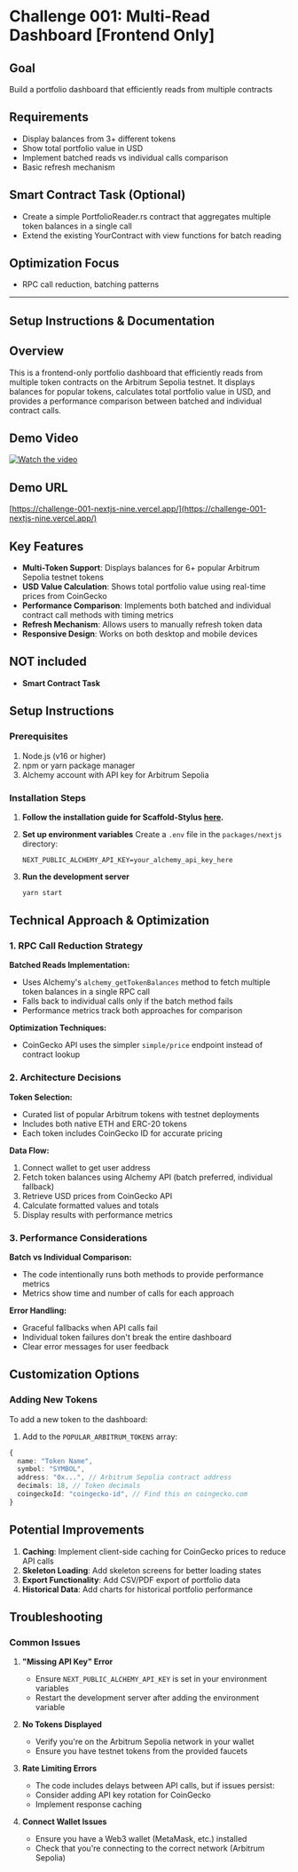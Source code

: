 # Challenge 001: Multi-Read Dashboard [Frontend Only]

## Goal
Build a portfolio dashboard that efficiently reads from multiple contracts

## Requirements
- Display balances from 3+ different tokens  
- Show total portfolio value in USD  
- Implement batched reads vs individual calls comparison  
- Basic refresh mechanism  

## Smart Contract Task (Optional)
- Create a simple PortfolioReader.rs contract that aggregates multiple token balances in a single call  
- Extend the existing YourContract with view functions for batch reading  

## Optimization Focus
- RPC call reduction, batching patterns  

-----------------------------------

## Setup Instructions & Documentation

## Overview

This is a frontend-only portfolio dashboard that efficiently reads from multiple token contracts on the Arbitrum Sepolia testnet. It displays balances for popular tokens, calculates total portfolio value in USD, and provides a performance comparison between batched and individual contract calls.

## Demo Video

[![Watch the video](https://img.shields.io/badge/Watch-Demo%20Video-blue?logo=youtube)](https://drive.google.com/file/d/1tjKlHDsvcMAJHzPnCJHhzoGPJBEOjryO/view?usp=sharing)

## Demo URL 

[https://challenge-001-nextjs-nine.vercel.app/](https://challenge-001-nextjs-nine.vercel.app/)

## Key Features

- **Multi-Token Support**: Displays balances for 6+ popular Arbitrum Sepolia testnet tokens
- **USD Value Calculation**: Shows total portfolio value using real-time prices from CoinGecko
- **Performance Comparison**: Implements both batched and individual contract call methods with timing metrics
- **Refresh Mechanism**: Allows users to manually refresh token data
- **Responsive Design**: Works on both desktop and mobile devices

## NOT included

- **Smart Contract Task**

## Setup Instructions

### Prerequisites

1. Node.js (v16 or higher)
2. npm or yarn package manager
3. Alchemy account with API key for Arbitrum Sepolia

### Installation Steps

1. **Follow the installation guide for Scaffold-Stylus [here](https://github.com/Arb-Stylus/scaffold-stylus/blob/main/readme.md).**

2. **Set up environment variables**
   Create a `.env` file in the `packages/nextjs` directory:
   ```
   NEXT_PUBLIC_ALCHEMY_API_KEY=your_alchemy_api_key_here
   ```

4. **Run the development server**
   ```bash
   yarn start
   ```

## Technical Approach & Optimization

### 1. RPC Call Reduction Strategy

**Batched Reads Implementation:**
- Uses Alchemy's `alchemy_getTokenBalances` method to fetch multiple token balances in a single RPC call
- Falls back to individual calls only if the batch method fails
- Performance metrics track both approaches for comparison

**Optimization Techniques:**
- CoinGecko API uses the simpler `simple/price` endpoint instead of contract lookup

### 2. Architecture Decisions

**Token Selection:**
- Curated list of popular Arbitrum tokens with testnet deployments
- Includes both native ETH and ERC-20 tokens
- Each token includes CoinGecko ID for accurate pricing

**Data Flow:**
1. Connect wallet to get user address
2. Fetch token balances using Alchemy API (batch preferred, individual fallback)
3. Retrieve USD prices from CoinGecko API
4. Calculate formatted values and totals
5. Display results with performance metrics

### 3. Performance Considerations

**Batch vs Individual Comparison:**
- The code intentionally runs both methods to provide performance metrics
- Metrics show time and number of calls for each approach

**Error Handling:**
- Graceful fallbacks when API calls fail
- Individual token failures don't break the entire dashboard
- Clear error messages for user feedback

## Customization Options

### Adding New Tokens

To add a new token to the dashboard:

1. Add to the `POPULAR_ARBITRUM_TOKENS` array:
```typescript
{
  name: "Token Name",
  symbol: "SYMBOL",
  address: "0x...", // Arbitrum Sepolia contract address
  decimals: 18, // Token decimals
  coingeckoId: "coingecko-id", // Find this on coingecko.com
}
```

## Potential Improvements

1. **Caching**: Implement client-side caching for CoinGecko prices to reduce API calls
2. **Skeleton Loading**: Add skeleton screens for better loading states
3. **Export Functionality**: Add CSV/PDF export of portfolio data
4. **Historical Data**: Add charts for historical portfolio performance

## Troubleshooting

### Common Issues

1. **"Missing API Key" Error**
   - Ensure `NEXT_PUBLIC_ALCHEMY_API_KEY` is set in your environment variables
   - Restart the development server after adding the environment variable

2. **No Tokens Displayed**
   - Verify you're on the Arbitrum Sepolia network in your wallet
   - Ensure you have testnet tokens from the provided faucets

3. **Rate Limiting Errors**
   - The code includes delays between API calls, but if issues persist:
   - Consider adding API key rotation for CoinGecko
   - Implement response caching

4. **Connect Wallet Issues**
   - Ensure you have a Web3 wallet (MetaMask, etc.) installed
   - Check that you're connecting to the correct network (Arbitrum Sepolia)

